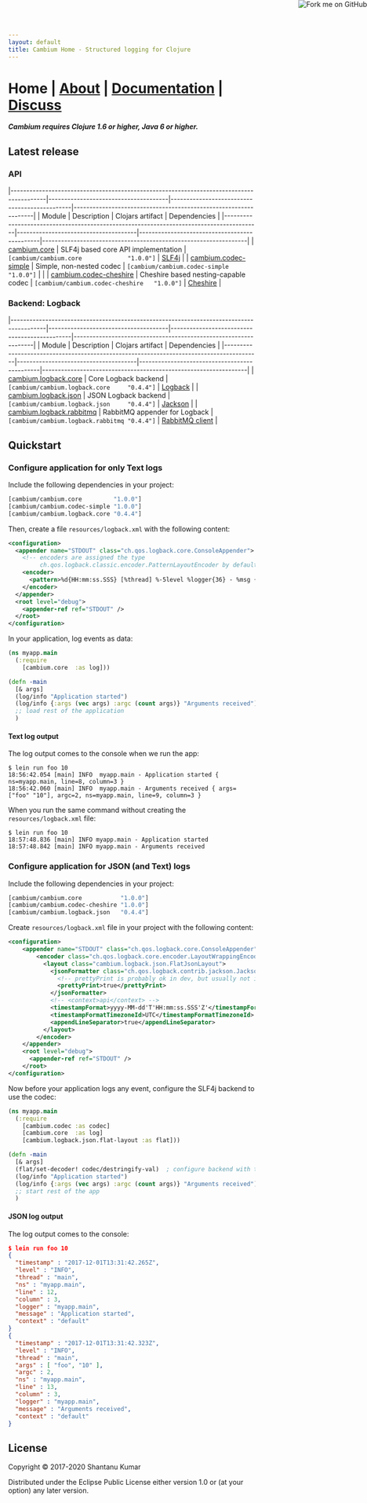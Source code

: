```yaml
---
layout: default
title: Cambium Home - Structured logging for Clojure
---
```

# Home | [About](/about.html) | [Documentation](/documentation.html) | [Discuss](/discuss.html)


_**Cambium requires Clojure 1.6 or higher, Java 6 or higher.**_


## Latest release

### API

|-----------------------------------------------------------------------------------------|--------------------------------------|----------------------------------------------|-----------------------------------------------------------------|
| Module                                                                                  | Description                          | Clojars artifact                             | Dependencies                                                    |
|-----------------------------------------------------------------------------------------|--------------------------------------|----------------------------------------------|-----------------------------------------------------------------|
| [cambium.core](https://github.com/cambium-clojure/cambium.core)                         | SLF4j based core API implementation  | `[cambium/cambium.core             "1.0.0"]` | [SLF4j](https://www.slf4j.org/) |
| [cambium.codec-simple](https://github.com/cambium-clojure/cambium.codec-simple)         | Simple, non-nested codec             | `[cambium/cambium.codec-simple     "1.0.0"]` | |
| [cambium.codec-cheshire](https://github.com/cambium-clojure/cambium.codec-cheshire)     | Cheshire based nesting-capable codec | `[cambium/cambium.codec-cheshire   "1.0.0"]` | [Cheshire](https://github.com/dakrone/cheshire)                 |


### Backend: Logback

|-----------------------------------------------------------------------------------------|--------------------------------------|----------------------------------------------|-----------------------------------------------------------------|
| Module                                                                                  | Description                          | Clojars artifact                             | Dependencies                                                    |
|-----------------------------------------------------------------------------------------|--------------------------------------|----------------------------------------------|-----------------------------------------------------------------|
| [cambium.logback.core](https://github.com/cambium-clojure/cambium.logback.core)         | Core Logback backend                 | `[cambium/cambium.logback.core     "0.4.4"]` | [Logback](https://logback.qos.ch/)                              |
| [cambium.logback.json](https://github.com/cambium-clojure/cambium.logback.json)         | JSON Logback backend                 | `[cambium/cambium.logback.json     "0.4.4"]` | [Jackson](https://github.com/FasterXML/jackson)                 |
| [cambium.logback.rabbitmq](https://github.com/cambium-clojure/cambium.logback.rabbitmq) | RabbitMQ appender for Logback        | `[cambium/cambium.logback.rabbitmq "0.4.4"]` | [RabbitMQ client](https://www.rabbitmq.com/java-client.html)    |


## Quickstart

### Configure application for only Text logs

Include the following dependencies in your project:

```clojure
[cambium/cambium.core         "1.0.0"]
[cambium/cambium.codec-simple "1.0.0"]
[cambium/cambium.logback.core "0.4.4"]
```

Then, create a file `resources/logback.xml` with the following content:

```xml
<configuration>
  <appender name="STDOUT" class="ch.qos.logback.core.ConsoleAppender">
    <!-- encoders are assigned the type
         ch.qos.logback.classic.encoder.PatternLayoutEncoder by default -->
    <encoder>
      <pattern>%d{HH:mm:ss.SSS} [%thread] %-5level %logger{36} - %msg { %mdc }%n</pattern>
    </encoder>
  </appender>
  <root level="debug">
    <appender-ref ref="STDOUT" />
  </root>
</configuration>
```

In your application, log events as data:

```clojure
(ns myapp.main
  (:require
    [cambium.core  :as log]))

(defn -main
  [& args]
  (log/info "Application started")
  (log/info {:args (vec args) :argc (count args)} "Arguments received")
  ;; load rest of the application
  )
```

#### Text log output

The log output comes to the console when we run the app:

```
$ lein run foo 10
18:56:42.054 [main] INFO  myapp.main - Application started { ns=myapp.main, line=8, column=3 }
18:56:42.060 [main] INFO  myapp.main - Arguments received { args=["foo" "10"], argc=2, ns=myapp.main, line=9, column=3 }
```

When you run the same command without creating the `resources/logback.xml` file:

```
$ lein run foo 10
18:57:48.836 [main] INFO myapp.main - Application started
18:57:48.842 [main] INFO myapp.main - Arguments received
```

### Configure application for JSON (and Text) logs

Include the following dependencies in your project:

```clojure
[cambium/cambium.core           "1.0.0"]
[cambium/cambium.codec-cheshire "1.0.0"]
[cambium/cambium.logback.json   "0.4.4"]
```

Create `resources/logback.xml` file in your project with the following content:

```xml
<configuration>
    <appender name="STDOUT" class="ch.qos.logback.core.ConsoleAppender">
        <encoder class="ch.qos.logback.core.encoder.LayoutWrappingEncoder">
          <layout class="cambium.logback.json.FlatJsonLayout">
            <jsonFormatter class="ch.qos.logback.contrib.jackson.JacksonJsonFormatter">
              <!-- prettyPrint is probably ok in dev, but usually not ideal in production: -->
              <prettyPrint>true</prettyPrint>
            </jsonFormatter>
            <!-- <context>api</context> -->
            <timestampFormat>yyyy-MM-dd'T'HH:mm:ss.SSS'Z'</timestampFormat>
            <timestampFormatTimezoneId>UTC</timestampFormatTimezoneId>
            <appendLineSeparator>true</appendLineSeparator>
          </layout>
        </encoder>
    </appender>
    <root level="debug">
      <appender-ref ref="STDOUT" />
    </root>
</configuration>
```

Now before your application logs any event, configure the SLF4j backend to use the codec:

```clojure
(ns myapp.main
  (:require
    [cambium.codec :as codec]
    [cambium.core  :as log]
    [cambium.logback.json.flat-layout :as flat]))

(defn -main
  [& args]
  (flat/set-decoder! codec/destringify-val)  ; configure backend with the codec
  (log/info "Application started")
  (log/info {:args (vec args) :argc (count args)} "Arguments received")
  ;; start rest of the app
  )
```

#### JSON log output

The log output comes to the console:

```json
$ lein run foo 10
{
  "timestamp" : "2017-12-01T13:31:42.265Z",
  "level" : "INFO",
  "thread" : "main",
  "ns" : "myapp.main",
  "line" : 12,
  "column" : 3,
  "logger" : "myapp.main",
  "message" : "Application started",
  "context" : "default"
}
{
  "timestamp" : "2017-12-01T13:31:42.323Z",
  "level" : "INFO",
  "thread" : "main",
  "args" : [ "foo", "10" ],
  "argc" : 2,
  "ns" : "myapp.main",
  "line" : 13,
  "column" : 3,
  "logger" : "myapp.main",
  "message" : "Arguments received",
  "context" : "default"
}
```


## License

Copyright © 2017-2020 Shantanu Kumar

Distributed under the Eclipse Public License either version 1.0 or (at
your option) any later version.

<a href='https://github.com/cambium-clojure'><img style='position: absolute; top: 0; right: 0; border: 0;' src='https://camo.githubusercontent.com/652c5b9acfaddf3a9c326fa6bde407b87f7be0f4/68747470733a2f2f73332e616d617a6f6e6177732e636f6d2f6769746875622f726962626f6e732f666f726b6d655f72696768745f6f72616e67655f6666373630302e706e67' alt='Fork me on GitHub' data-canonical-src='https://s3.amazonaws.com/github/ribbons/forkme_right_orange_ff7600.png'></a>
